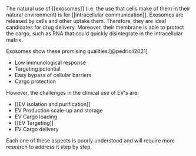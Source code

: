 The natural use of [[exosomes]] (i.e. the use that cells make of them in their natural environment) is for [[intracellular communication]]. Exosomes are released by cells and other uptake them. Therefore, they are ideal candidates for drug delivery. Moreover, their membrane is able to protect the cargo, such as RNA that could quickly disintegrate in the intracellular matrix. 

Exosomes show these promising qualities:[@pedrioli2021]

- Low immunological response
- Targeting potential
- Easy bypass of cellular barriers
- Cargo protection

However, the challenges in the clinical use of EV's are:

- [[EV isolation and purification]]
- EV Production scale-up and storage
- EV Cargo loading
- [[EV Targeting]]
- EV Cargo delivery

Each one of these aspects is poorly understood and will require more research to address it step by step. 